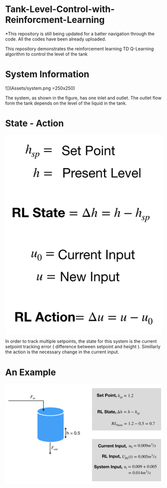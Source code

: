 # Tank-Level-Control-with-Reinforcment-Learning

*This repository is still being updated for a batter navigation through the code. All the codes have been already uploaded.

This repository demonstrates the reinforcement learning TD Q-Learning algorithm to control the level of the tank


# System Information
![](Assets/system.png =250x250)

The system, as shown in the figure, has one inlet and outlet. The outlet flow form the tank depends on the level of the liquid in the tank. 

# State - Action
![](Assets/state_action.png)

In order to track multiple setpoints, the state for this system is the current setpoint tracking error ( difference between setpoint and height ). Simillarly the action is the necessary change in the current input.

# An Example
![](Assets/Example.png)

